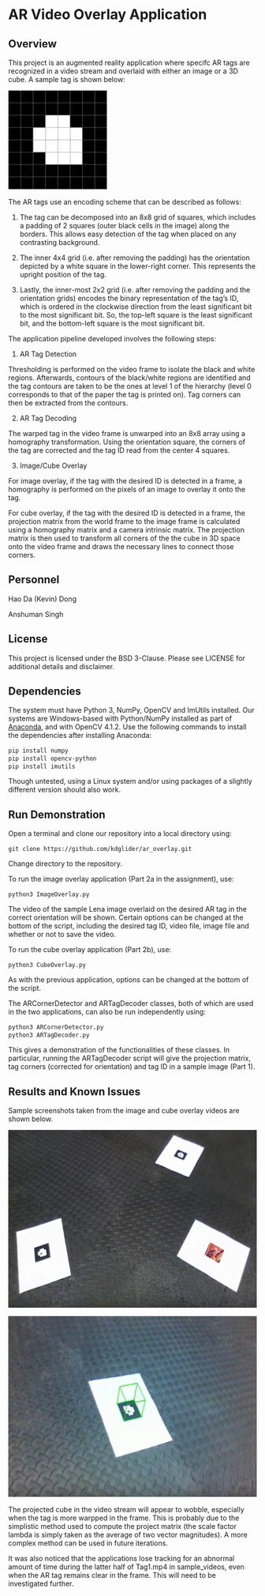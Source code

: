 # AR Video Overlay Application

## Overview
This project is an augmented reality application where specifc AR tags are recognized in a video stream and overlaid with either an image or a 3D cube. A sample tag is shown below:

![Sample AR Tag with Grid](/Results/AR_grid.png)

The AR tags use an encoding scheme that can be described as follows:

1) The tag can be decomposed into an 8x8 grid of squares, which includes a padding of 2 squares (outer black cells in the image) along the borders. This allows easy detection of the tag when placed on any contrasting background.

2) The inner 4x4 grid (i.e. after removing the padding) has the orientation depicted by a white square in the lower-right corner. This represents the upright position of the tag.

3) Lastly, the inner-most 2x2 grid (i.e. after removing the padding and the orientation grids) encodes the binary representation of the tag’s ID, which is ordered in the clockwise direction from the least significant bit to the most significant bit. So, the top-left square is the least significant bit, and the bottom-left square is
the most significant bit.

The application pipeline developed involves the following steps:

1) AR Tag Detection

Thresholding is performed on the video frame to isolate the black and white regions. Afterwards, contours of the black/white regions are identified and the tag contours are taken to be the ones at level 1 of the hierarchy (level 0 corresponds to that of the paper the tag is printed on). Tag corners can then be extracted from the contours.

2) AR Tag Decoding

The warped tag in the video frame is unwarped into an 8x8 array using a homography transformation. Using the orientation square, the corners of the tag are corrected and the tag ID read from the center 4 squares.

3) Image/Cube Overlay

For image overlay, if the tag with the desired ID is detected in a frame, a homography is performed on the pixels of an image to overlay it onto the tag.

For cube overlay, if the tag with the desired ID is detected in a frame, the projection matrix from the world frame to the image frame is calculated using a homography matrix and a camera intrinsic matrix. The projection matrix is then used to transform all corners of the the cube in 3D space onto the video frame and draws the necessary lines to connect those corners.


## Personnel
Hao Da (Kevin) Dong

Anshuman Singh


## License
This project is licensed under the BSD 3-Clause. Please see LICENSE for additional details and disclaimer.


## Dependencies
The system must have Python 3, NumPy, OpenCV and ImUtils installed. Our systems are Windows-based with Python/NumPy installed as part of [Anaconda](https://www.anaconda.com/distribution/), and with OpenCV 4.1.2. Use the following commands to install the dependencies after installing Anaconda:
```
pip install numpy
pip install opencv-python
pip install imutils
```
Though untested, using a Linux system and/or using packages of a slightly different version should also work. 


## Run Demonstration
Open a terminal and clone our repository into a local directory using:
```
git clone https://github.com/kdglider/ar_overlay.git
```
Change directory to the repository.

To run the image overlay application (Part 2a in the assignment), use:
```
python3 ImageOverlay.py
```
The video of the sample Lena image overlaid on the desired AR tag in the correct orientation will be shown. Certain options can be changed at the bottom of the script, including the desired tag ID, video file, image file and whether or not to save the video.


To run the cube overlay application (Part 2b), use:
```
python3 CubeOverlay.py
```
As with the previous application, options can be changed at the bottom of the script.

The ARCornerDetector and ARTagDecoder classes, both of which are used in the two applications, can also be run independently using:
```
python3 ARCornerDetector.py
python3 ARTagDecoder.py
```
This gives a demonstration of the functionalities of these classes. In particular, running the ARTagDecoder script will give the projection matrix, tag corners (corrected for orientation) and tag ID in a sample image (Part 1).


## Results and Known Issues
Sample screenshots taken from the image and cube overlay videos are shown below.

![Sample Image Overlay Result](/Results/Image_Result.PNG)

![Sample Cube Overlay Result](/Results/Cube_Result.PNG)

The projected cube in the video stream will appear to wobble, especially when the tag is more warpped in the frame. This is probably due to the simplistic method used to compute the project matrix (the scale factor lambda is simply taken as the average of two vector magnitudes). A more complex method can be used in future iterations.

It was also noticed that the applications lose tracking for an abnormal amount of time during the latter half of Tag1.mp4 in sample_videos, even when the AR tag remains clear in the frame. This will need to be investigated further.

